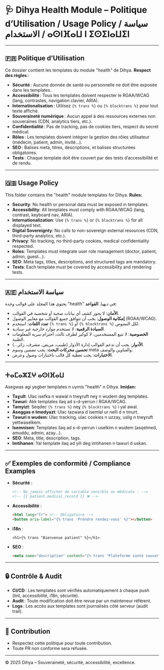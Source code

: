 # 🩺 Dihya Health Module – Politique d’Utilisation / Usage Policy / سياسة الاستخدام / ⴰⵙⵏⴼⴰⵡ ⵏ ⵉⵙⵉⵏⴰⵡⵉⵏ

---

## 🇫🇷 Politique d’Utilisation

Ce dossier contient les templates du module "health" de Dihya.
**Respect des règles :**
- **Sécurité** : Aucune donnée de santé ou personnelle ne doit être exposée dans les templates.
- **Accessibilité** : Tous les templates doivent respecter le RGAA/WCAG (lang, contrastes, navigation clavier, ARIA).
- **Internationalisation** : Utilisez `{% trans %}` ou `{% blocktrans %}` pour tout texte affiché.
- **Souveraineté numérique** : Aucun appel à des ressources externes non souveraines (CDN, analytics tiers, etc.).
- **Confidentialité** : Pas de tracking, pas de cookies tiers, respect du secret médical.
- **Rôles** : Les templates doivent intégrer la gestion des rôles utilisateur (médecin, patient, admin, invité…).
- **SEO** : Balises meta, titres, descriptions, et balises structurées obligatoires.
- **Tests** : Chaque template doit être couvert par des tests d’accessibilité et de rendu.

---

## 🇬🇧 Usage Policy

This folder contains the "health" module templates for Dihya.
**Rules:**
- **Security**: No health or personal data must be exposed in templates.
- **Accessibility**: All templates must comply with RGAA/WCAG (lang, contrast, keyboard nav, ARIA).
- **Internationalization**: Use `{% trans %}` or `{% blocktrans %}` for all displayed text.
- **Digital Sovereignty**: No calls to non-sovereign external resources (CDN, third-party analytics, etc.).
- **Privacy**: No tracking, no third-party cookies, medical confidentiality respected.
- **Roles**: Templates must integrate user role management (doctor, patient, admin, guest…).
- **SEO**: Meta tags, titles, descriptions, and structured tags are mandatory.
- **Tests**: Each template must be covered by accessibility and rendering tests.

---

## 🇦🇪 سياسة الاستخدام

يحتوي هذا المجلد على قوالب وحدة "health" في ديهيا.
**القواعد:**
- **الأمان**: لا يجوز كشف أي بيانات صحية أو شخصية في القوالب.
- **إمكانية الوصول**: يجب أن تتوافق جميع القوالب مع معايير الوصول (RGAA/WCAG).
- **تعدد اللغات**: استخدم `{% trans %}` أو `{% blocktrans %}` لكل النصوص.
- **السيادة الرقمية**: لا تستخدم موارد خارجية غير سيادية.
- **الخصوصية**: لا تتبع المستخدمين، لا كوكيز لطرف ثالث، احترام سرية المعلومات الطبية.
- **الأدوار**: يجب أن تدعم القوالب إدارة الأدوار (طبيب، مريض، مشرف، زائر...).
- **تحسين محركات البحث**: يجب تضمين وسوم meta والعناوين والوصف.
- **الاختبارات**: يجب تغطية كل قالب باختبارات وصول وعرض.

---

## ⵜⴰⵎⴰⵣⵉⵖ ⴰⵙⵏⴼⴰⵡ

Asegwas agi yegber templates n uγmis "health" n Dihya.
**Imiḍan:**
- **Taɣult**: Ulac isefka n wawal n tneɣruft neɣ n wudem deg templates.
- **Tawuri**: Akk templates ilaq ad s-d-yerrun i RGAA/WCAG.
- **Tamyizt**: Seqdec `{% trans %}` neɣ `{% blocktrans %}` i yal awal.
- **Aseggas n tmedyazt**: Ulac tazwara d isemlal ur nelli d n tmurt.
- **Tawuri n wudem**: Ulac tracking, ulac cookies n uzzay, uslig n tneɣruft yettwaselkem.
- **Isemnisen**: Templates ilaq ad s-d-yerrun i uselkim n wudem (asqelmed, amuddu, admin, azay…).
- **SEO**: Meta, title, description, tags.
- **Imtihanen**: Yal template ilaq ad yili deg imtihanen n tawuri d uskan.

---

## ✅ Exemples de conformité / Compliance Examples

- **Sécurité** :
  ```html
  <!-- Ne jamais afficher de variable sensible ou médicale : -->
  <!-- {{ patient.medical_record }} ❌ -->
  ```
- **Accessibilité** :
  ```html
  <html lang="fr"> <!-- Obligatoire -->
  <button aria-label="{% trans 'Prendre rendez-vous' %}"></button>
  ```
- **i18n** :
  ```django
  <h1>{% trans "Bienvenue patient" %}</h1>
  ```
- **SEO** :
  ```html
  <meta name="description" content="{% trans 'Plateforme santé souveraine' %}">
  ```

---

## 🔒 Contrôle & Audit

- **CI/CD** : Les templates sont vérifiés automatiquement à chaque push (lint, accessibilité, i18n, sécurité).
- **Audit** : Toute modification doit être revue par un mainteneur référent.
- **Logs** : Les accès aux templates sont journalisés côté serveur (audit trail).

---

## 🤝 Contribution

- Respectez cette politique pour toute contribution.
- Toute PR non conforme sera refusée.

---

© 2025 Dihya – Souveraineté, sécurité, accessibilité, excellence.
